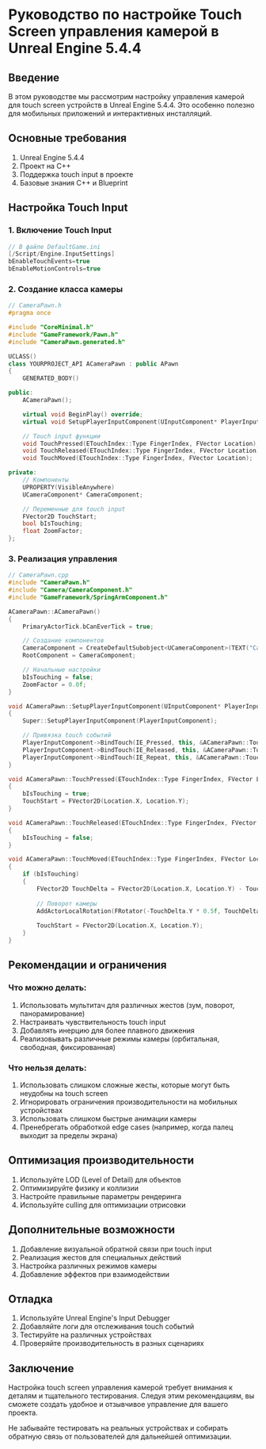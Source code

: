 # Руководство по настройке Touch Screen управления камерой в Unreal Engine 5.4.4

## Введение
В этом руководстве мы рассмотрим настройку управления камерой для touch screen устройств в Unreal Engine 5.4.4. Это особенно полезно для мобильных приложений и интерактивных инсталляций.

## Основные требования
1. Unreal Engine 5.4.4
2. Проект на C++
3. Поддержка touch input в проекте
4. Базовые знания C++ и Blueprint

## Настройка Touch Input

### 1. Включение Touch Input
```cpp
// В файле DefaultGame.ini
[/Script/Engine.InputSettings]
bEnableTouchEvents=true
bEnableMotionControls=true
```

### 2. Создание класса камеры
```cpp
// CameraPawn.h
#pragma once

#include "CoreMinimal.h"
#include "GameFramework/Pawn.h"
#include "CameraPawn.generated.h"

UCLASS()
class YOURPROJECT_API ACameraPawn : public APawn
{
    GENERATED_BODY()

public:
    ACameraPawn();

    virtual void BeginPlay() override;
    virtual void SetupPlayerInputComponent(UInputComponent* PlayerInputComponent) override;

    // Touch input функции
    void TouchPressed(ETouchIndex::Type FingerIndex, FVector Location);
    void TouchReleased(ETouchIndex::Type FingerIndex, FVector Location);
    void TouchMoved(ETouchIndex::Type FingerIndex, FVector Location);

private:
    // Компоненты
    UPROPERTY(VisibleAnywhere)
    UCameraComponent* CameraComponent;

    // Переменные для touch input
    FVector2D TouchStart;
    bool bIsTouching;
    float ZoomFactor;
};
```

### 3. Реализация управления
```cpp
// CameraPawn.cpp
#include "CameraPawn.h"
#include "Camera/CameraComponent.h"
#include "GameFramework/SpringArmComponent.h"

ACameraPawn::ACameraPawn()
{
    PrimaryActorTick.bCanEverTick = true;

    // Создание компонентов
    CameraComponent = CreateDefaultSubobject<UCameraComponent>(TEXT("Camera"));
    RootComponent = CameraComponent;

    // Начальные настройки
    bIsTouching = false;
    ZoomFactor = 0.0f;
}

void ACameraPawn::SetupPlayerInputComponent(UInputComponent* PlayerInputComponent)
{
    Super::SetupPlayerInputComponent(PlayerInputComponent);

    // Привязка touch событий
    PlayerInputComponent->BindTouch(IE_Pressed, this, &ACameraPawn::TouchPressed);
    PlayerInputComponent->BindTouch(IE_Released, this, &ACameraPawn::TouchReleased);
    PlayerInputComponent->BindTouch(IE_Repeat, this, &ACameraPawn::TouchMoved);
}

void ACameraPawn::TouchPressed(ETouchIndex::Type FingerIndex, FVector Location)
{
    bIsTouching = true;
    TouchStart = FVector2D(Location.X, Location.Y);
}

void ACameraPawn::TouchReleased(ETouchIndex::Type FingerIndex, FVector Location)
{
    bIsTouching = false;
}

void ACameraPawn::TouchMoved(ETouchIndex::Type FingerIndex, FVector Location)
{
    if (bIsTouching)
    {
        FVector2D TouchDelta = FVector2D(Location.X, Location.Y) - TouchStart;
        
        // Поворот камеры
        AddActorLocalRotation(FRotator(-TouchDelta.Y * 0.5f, TouchDelta.X * 0.5f, 0.0f));
        
        TouchStart = FVector2D(Location.X, Location.Y);
    }
}
```

## Рекомендации и ограничения

### Что можно делать:
1. Использовать мультитач для различных жестов (зум, поворот, панорамирование)
2. Настраивать чувствительность touch input
3. Добавлять инерцию для более плавного движения
4. Реализовывать различные режимы камеры (орбитальная, свободная, фиксированная)

### Что нельзя делать:
1. Использовать слишком сложные жесты, которые могут быть неудобны на touch screen
2. Игнорировать ограничения производительности на мобильных устройствах
3. Использовать слишком быстрые анимации камеры
4. Пренебрегать обработкой edge cases (например, когда палец выходит за пределы экрана)

## Оптимизация производительности

1. Используйте LOD (Level of Detail) для объектов
2. Оптимизируйте физику и коллизии
3. Настройте правильные параметры рендеринга
4. Используйте culling для оптимизации отрисовки

## Дополнительные возможности

1. Добавление визуальной обратной связи при touch input
2. Реализация жестов для специальных действий
3. Настройка различных режимов камеры
4. Добавление эффектов при взаимодействии

## Отладка

1. Используйте Unreal Engine's Input Debugger
2. Добавляйте логи для отслеживания touch событий
3. Тестируйте на различных устройствах
4. Проверяйте производительность в разных сценариях

## Заключение

Настройка touch screen управления камерой требует внимания к деталям и тщательного тестирования. Следуя этим рекомендациям, вы сможете создать удобное и отзывчивое управление для вашего проекта.

Не забывайте тестировать на реальных устройствах и собирать обратную связь от пользователей для дальнейшей оптимизации. 
